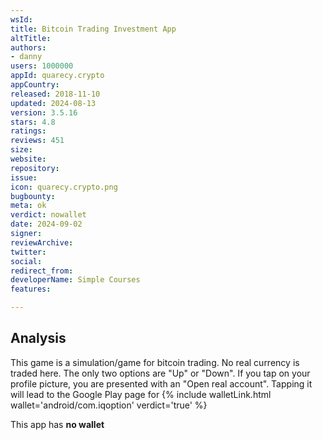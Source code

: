 ```yaml
---
wsId: 
title: Bitcoin Trading Investment App
altTitle: 
authors:
- danny
users: 1000000
appId: quarecy.crypto
appCountry: 
released: 2018-11-10
updated: 2024-08-13
version: 3.5.16
stars: 4.8
ratings: 
reviews: 451
size: 
website: 
repository: 
issue: 
icon: quarecy.crypto.png
bugbounty: 
meta: ok
verdict: nowallet
date: 2024-09-02
signer: 
reviewArchive: 
twitter: 
social: 
redirect_from: 
developerName: Simple Courses
features: 

---
```


## Analysis 

This game is a simulation/game for bitcoin trading. No real currency is traded here. The only two options are "Up" or "Down". If you tap on your profile picture, you are presented with an "Open real account". Tapping it will lead to the Google Play page for {% include walletLink.html wallet='android/com.iqoption' verdict='true' %}

This app has **no wallet**
